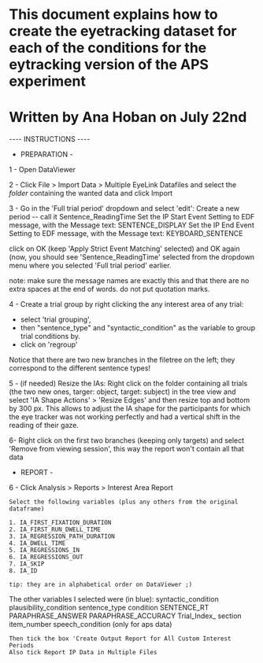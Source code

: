 # This document explains how to create the eyetracking dataset for each of the conditions for the eytracking version of the APS experiment

# Written by Ana Hoban on July 22nd


---- INSTRUCTIONS ----

- PREPARATION -

1 - Open DataViewer 

2 - Click File > Import Data > Multiple EyeLink Datafiles and select the *folder* containing the wanted data and click Import

3 - Go in the 'Full trial period'  dropdown and select 'edit':
	Create a new period -- call it Sentence_ReadingTime 
	Set the IP Start Event Setting to EDF message, with the Message text: SENTENCE_DISPLAY
	Set the IP End Event Setting to EDF message, with the Message text: KEYBOARD_SENTENCE

click on OK (keep 'Apply Strict Event Matching' selected) and OK again (now, you should see 'Sentence_ReadingTime' selected from the dropdown menu where you selected 'Full trial period' earlier.

note: make sure the message names are exactly this and that there are no extra spaces at the end of words. do not put quotation marks.

4 -  Create a trial group by right clicking the any interest area of any trial:
 - select 'trial grouping', 
 - then "sentence_type" and "syntactic_condition" as the variable to group trial conditions by.
  - click on 'regroup'  

Notice that there are two new branches in the filetree on the left; they correspond to the different sentence types!

5 - (if needed) Resize the IAs: Right click on the folder containing all trials (the two new ones, targer: object, target: subject) in the tree view and select 'IA Shape Actions' > 'Resize Edges' and then resize top and bottom by 300 px. This allows to adjust the IA shape for the participants for which the eye tracker was not working perfectly and had a vertical shift in the reading of their gaze.

6- Right click on the first two branches (keeping only targets) and select 'Remove from viewing session', this way the report won't contain all that data

- REPORT -

6 - Click Analysis > Reports > Interest Area Report
	
    Select the following variables (plus any others from the original dataframe)

	1. IA_FIRST_FIXATION_DURATION
	2. IA_FIRST_RUN_DWELL_TIME
	3. IA_REGRESSION_PATH_DURATION
	4. IA_DWELL_TIME
	5. IA_REGRESSIONS_IN
	6. IA_REGRESSIONS_OUT
	7. IA_SKIP
	8. IA_ID

    tip: they are in alphabetical order on DataViewer ;)

The other variables I selected were (in blue):
syntactic_condition
plausibility_condition
sentence_type
condition
SENTENCE_RT
PARAPHRASE_ANSWER
PARAPHRASE_ACCURACY
Trial_Index_
section
item_number
speech_condition (only for aps data)

    Then tick the box 'Create Output Report for All Custom Interest Periods
    Also tick Report IP Data in Multiple Files

	






